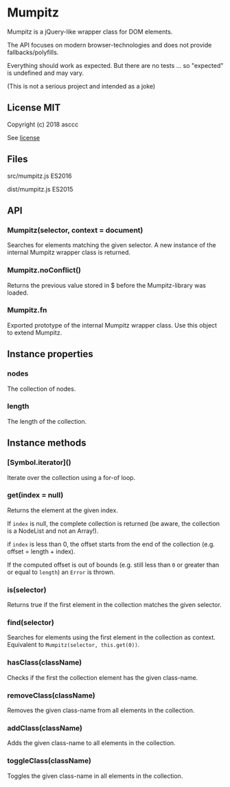 Mumpitz
=======

Mumpitz is a jQuery-like wrapper class for DOM elements.

The API focuses on modern browser-technologies and does not provide fallbacks/polyfills.

Everything should work as expected. But there are no tests ... so "expected" is undefined and may vary.

(This is not a serious project and intended as a joke)

## License MIT

Copyright (c) 2018 asccc

See [license](LICENSE-MIT.md)


## Files

src/mumpitz.js ES2016

dist/mumpitz.js ES2015


## API

### Mumpitz(selector, context = document)

Searches for elements matching the given selector.
A new instance of the internal Mumpitz wrapper class is returned.

### Mumpitz.noConflict()

Returns the previous value stored in $ before the Mumpitz-library was loaded.

### Mumpitz.fn

Exported prototype of the internal Mumpitz wrapper class.
Use this object to extend Mumpitz.

## Instance properties

### nodes

The collection of nodes.

### length

The length of the collection.

## Instance methods

### \[Symbol.iterator\]()

Iterate over the collection using a for-of loop.

### get(index = null)

Returns the element at the given index.

If `index` is null, the complete collection is returned (be aware, the collection is a NodeList and not an Array!).

if `index` is less than 0, the offset starts from the end of the collection (e.g. offset = length + index).

If the computed offset is out of bounds (e.g. still less than `0` or greater than or equal to `length`) an `Error` is thrown.

### is(selector)

Returns true if the first element in the collection matches the given selector.

### find(selector)

Searches for elements using the first element in the collection as context. Equivalent to `Mumpitz(selector, this.get(0))`.

### hasClass(className)

Checks if the first the collection element has the given class-name.

### removeClass(className)

Removes the given class-name from all elements in the collection.

### addClass(className)

Adds the given class-name to all elements in the collection.

### toggleClass(className)

Toggles the given class-name in all elements in the collection.

